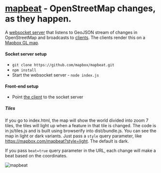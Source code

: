 # [mapbeat](https://mapbox.com/mapbeat) - OpenStreetMap changes, as they happen.

A [websocket server](https://github.com/mapbox/mapbeat/blob/mb-pages/index.js) that listens to GeoJSON stream of changes in OpenStreetMap and broadcasts to [clients](https://github.com/mapbox/mapbeat/blob/mb-pages/map.js). The clients render this on a [Mapbox GL map](https://github.com/mapbox/mapbeat/blob/mb-pages/index.html).


#### Socket server setup

* `git clone https://github.com/mapbox/mapbeat.git`
* `npm install`
* Start the websocket server - `node index.js`

#### Front-end setup

* Point [the client](https://github.com/mapbox/mapbeat/blob/mb-pages/map.js#L1) to the socket server

##### Tiles

If you go to index.html, the map will show the world divided into zoom 7 tiles, the tiles will light up when a feature in that tile is changed. The code is in js/tiles.js and is built using browserify into dist/bundle.js. You can see the map in light or dark variants. Just pass a `style` query parameter, like https://mapbox.com/mapbeat?style=light. The default is dark.

If you pass `beat=true` query parameter in the URL, each change will make a beat based on the coordinates.

![mapbeat](https://cloud.githubusercontent.com/assets/371666/16336544/f5667ad6-3a2b-11e6-988e-0e85289a6ef3.gif)